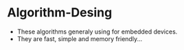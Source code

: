 # Algorithm-Desing
- These algorithms generaly using for embedded devices.
- They are fast, simple and memory friendly...
